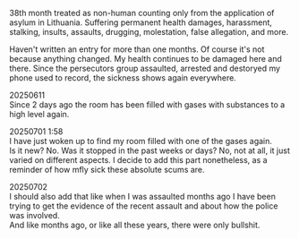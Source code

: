 38th month treated as non-human counting only from the application of asylum in Lithuania. Suffering permanent health damages, harassment, stalking, insults, assaults, drugging, molestation, false allegation, and more.

Haven't written an entry for more than one months. Of course it's not because anything changed. My health continues to be damaged here and there. Since the persecutors group assaulted, arrested and destoryed my phone used to record, the sickness shows again everywhere.

20250611\
Since 2 days ago the room has been filled with gases with substances to a high level again.

20250701 1:58\
I have just woken up to find my room filled with one of the gases again.\
Is it new? No. Was it stopped in the past weeks or days? No, not at all, it just varied on different aspects. I decide to add this part nonetheless, as a reminder of how mfly sick these absolute scums are.

20250702\
I should also add that like when I was assaulted months ago I have been trying to get the evidence of the recent assault and about how the police was involved.\
And like months ago, or like all these years, there were only bullshit.
